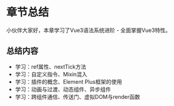 # 章节总结

小伙伴大家好，本章学习了Vue3语法系统进阶 - 全面掌握Vue3特性。

## 总结内容

- 学习：ref属性、nextTick方法
- 学习：自定义指令、Mixin混入
- 学习：插件的概念、Element Plus框架的使用
- 学习：动画与过渡、动态组件、异步组件
- 学习：跨组件通信、传送门、虚拟DOM与render函数
